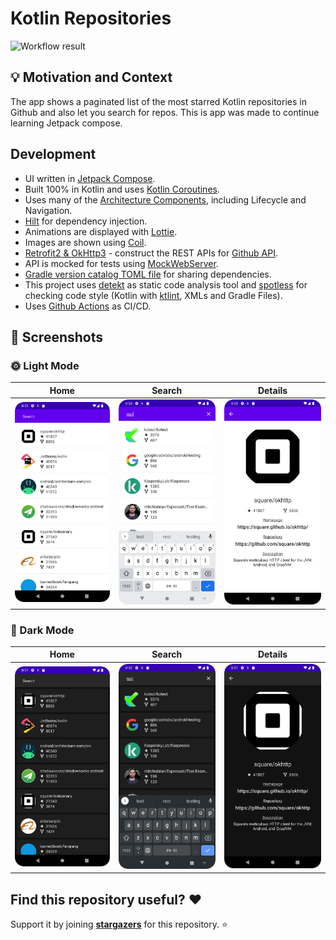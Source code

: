 # Kotlin Repositories

![Workflow result](https://github.com/matiascalvo/compose-kotlin-repositories/workflows/CI/badge.svg)


## :bulb: Motivation and Context

The app shows a paginated list of the most starred Kotlin repositories in Github and also let you search for repos.
This is app was made to continue learning Jetpack compose.

## Development

* UI written in [Jetpack Compose](https://developer.android.com/jetpack/compose).
* Built 100% in Kotlin and uses [Kotlin Coroutines](https://kotlinlang.org/docs/reference/coroutines/coroutines-guide.html).
* Uses many of the [Architecture Components](https://developer.android.com/topic/libraries/architecture/), including Lifecycle and Navigation.
* [Hilt](https://dagger.dev/hilt/) for dependency injection.
* Animations are displayed with [Lottie](https://airbnb.io/lottie/).
* Images are shown using [Coil](https://coil-kt.github.io/coil/).
* [Retrofit2 & OkHttp3](https://github.com/square/retrofit) - construct the REST APIs for [Github API](https://docs.github.com/es/rest).
* API is mocked for tests using [MockWebServer](https://github.com/square/okhttp/tree/master/mockwebserver).
* [Gradle version catalog TOML file](https://docs.gradle.org/current/userguide/platforms.html) for sharing dependencies.
* This project uses [detekt](https://detekt.dev/) as static code analysis tool and
  [spotless](https://github.com/diffplug/spotless) for checking code style
  (Kotlin with [ktlint](https://github.com/pinterest/ktlint), XMLs and Gradle Files).
* Uses [Github Actions](https://github.com/features/actions) as CI/CD.


## :camera_flash: Screenshots

### 🌞 Light Mode
Home | Search | Details
--- | --- | --- |
<img src="/screenshots/home_light.png" width="260"> | <img src="/screenshots/search_light.png" width="260"> | <img src="/screenshots/details_light.png" width="260">

### 🌚 Dark Mode
Home | Search | Details
--- | --- | --- |
<img src="/screenshots/home_dark.png" width="260"> | <img src="/screenshots/search_dark.png" width="260"> | <img src="/screenshots/details_dark.png" width="260">


## Find this repository useful? :heart:
Support it by joining __[stargazers](https://github.com/matiascalvo/compose-kotlin-repositories/stargazers)__ for this repository. :star:
